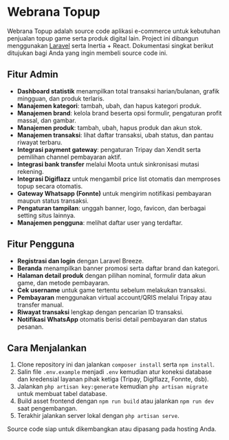 # Webrana Topup

Webrana Topup adalah source code aplikasi e-commerce untuk kebutuhan penjualan topup game serta produk digital lain. Project ini dibangun menggunakan [Laravel](https://laravel.com/) serta Inertia + React. Dokumentasi singkat berikut ditujukan bagi Anda yang ingin membeli source code ini.

## Fitur Admin

- **Dashboard statistik** menampilkan total transaksi harian/bulanan, grafik mingguan, dan produk terlaris.
- **Manajemen kategori**: tambah, ubah, dan hapus kategori produk.
- **Manajemen brand**: kelola brand beserta opsi formulir, pengaturan profit massal, dan gambar.
- **Manajemen produk**: tambah, ubah, hapus produk dan akun stok.
- **Manajemen transaksi**: lihat daftar transaksi, ubah status, dan pantau riwayat terbaru.
- **Integrasi payment gateway**: pengaturan Tripay dan Xendit serta pemilihan channel pembayaran aktif.
- **Integrasi bank transfer** melalui Moota untuk sinkronisasi mutasi rekening.
- **Integrasi Digiflazz** untuk mengambil price list otomatis dan memproses topup secara otomatis.
- **Gateway Whatsapp (Fonnte)** untuk mengirim notifikasi pembayaran maupun status transaksi.
- **Pengaturan tampilan**: unggah banner, logo, favicon, dan berbagai setting situs lainnya.
- **Manajemen pengguna**: melihat daftar user yang terdaftar.

## Fitur Pengguna

- **Registrasi dan login** dengan Laravel Breeze.
- **Beranda** menampilkan banner promosi serta daftar brand dan kategori.
- **Halaman detail produk** dengan pilihan nominal, formulir data akun game, dan metode pembayaran.
- **Cek username** untuk game tertentu sebelum melakukan transaksi.
- **Pembayaran** menggunakan virtual account/QRIS melalui Tripay atau transfer manual.
- **Riwayat transaksi** lengkap dengan pencarian ID transaksi.
- **Notifikasi WhatsApp** otomatis berisi detail pembayaran dan status pesanan.

## Cara Menjalankan

1. Clone repository ini dan jalankan `composer install` serta `npm install`.
2. Salin file `.env.example` menjadi `.env` kemudian atur koneksi database dan kredensial layanan pihak ketiga (Tripay, Digiflazz, Fonnte, dsb).
3. Jalankan `php artisan key:generate` kemudian `php artisan migrate` untuk membuat tabel database.
4. Build asset frontend dengan `npm run build` atau jalankan `npm run dev` saat pengembangan.
5. Terakhir jalankan server lokal dengan `php artisan serve`.

Source code siap untuk dikembangkan atau dipasang pada hosting Anda.

